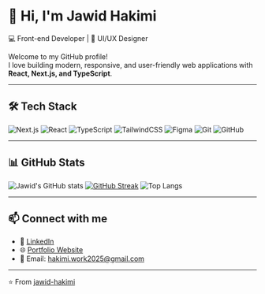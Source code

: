 # 👋 Hi, I'm Jawid Hakimi  

💻 Front-end Developer | 🎨 UI/UX Designer  

Welcome to my GitHub profile!  
I love building modern, responsive, and user-friendly web applications with **React, Next.js, and TypeScript**.  

---

## 🛠️ Tech Stack

![Next.js](https://img.shields.io/badge/Next.js-black?style=for-the-badge&logo=next.js&logoColor=white)
![React](https://img.shields.io/badge/React-20232A?style=for-the-badge&logo=react&logoColor=61DAFB)
![TypeScript](https://img.shields.io/badge/TypeScript-007ACC?style=for-the-badge&logo=typescript&logoColor=white)
![TailwindCSS](https://img.shields.io/badge/TailwindCSS-38B2AC?style=for-the-badge&logo=tailwind-css&logoColor=white)
![Figma](https://img.shields.io/badge/Figma-F24E1E?style=for-the-badge&logo=figma&logoColor=white)
![Git](https://img.shields.io/badge/Git-F05032?style=for-the-badge&logo=git&logoColor=white)
![GitHub](https://img.shields.io/badge/GitHub-181717?style=for-the-badge&logo=github&logoColor=white)

---

## 📊 GitHub Stats

![Jawid's GitHub stats](https://github-readme-stats.vercel.app/api?username=jawid-hakimi&show_icons=true&count_private=true&theme=radical&cache_seconds=1800)
[![GitHub Streak](https://streak-stats.demolab.com?user=jawid-hakimi&theme=radical&hide_border=true)](https://git.io/streak-stats)
![Top Langs](https://github-readme-stats.vercel.app/api/top-langs/?username=jawid-hakimi&layout=compact&theme=radical)

---

## 📫 Connect with me  

- 💼 [LinkedIn](https://linkedin.com/in/your-username)  
- 🌐 [Portfolio Website](https://yourwebsite.com)  
- 📧 Email: hakimi.work2025@gmail.com  

---

⭐️ From [jawid-hakimi](https://github.com/jawid-hakimi)
